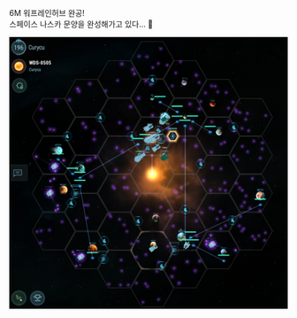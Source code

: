 6M 워프레인허브 완공!  
스페이스 나스카 문양을 완성해가고 있다... :star_struck:  

![](../assets/20210726_Warp_Lane_Hub_6M.png)   
